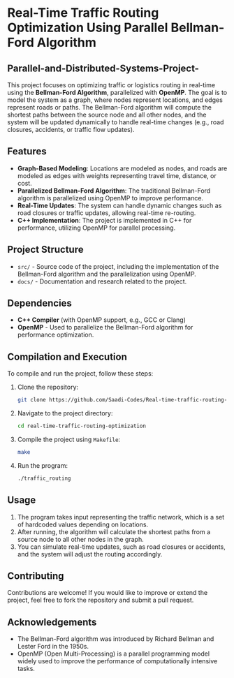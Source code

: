 # Real-Time Traffic Routing Optimization Using Parallel Bellman-Ford Algorithm
## Parallel-and-Distributed-Systems-Project-

This project focuses on optimizing traffic or logistics routing in real-time using the **Bellman-Ford Algorithm**, parallelized with **OpenMP**. The goal is to model the system as a graph, where nodes represent locations, and edges represent roads or paths. The Bellman-Ford algorithm will compute the shortest paths between the source node and all other nodes, and the system will be updated dynamically to handle real-time changes (e.g., road closures, accidents, or traffic flow updates).

## Features

- **Graph-Based Modeling**: Locations are modeled as nodes, and roads are modeled as edges with weights representing travel time, distance, or cost.
- **Parallelized Bellman-Ford Algorithm**: The traditional Bellman-Ford algorithm is parallelized using OpenMP to improve performance.
- **Real-Time Updates**: The system can handle dynamic changes such as road closures or traffic updates, allowing real-time re-routing.
- **C++ Implementation**: The project is implemented in C++ for performance, utilizing OpenMP for parallel processing.

## Project Structure

- `src/` - Source code of the project, including the implementation of the Bellman-Ford algorithm and the parallelization using OpenMP.
- `docs/` - Documentation and research related to the project.

## Dependencies

- **C++ Compiler** (with OpenMP support, e.g., GCC or Clang)
- **OpenMP** - Used to parallelize the Bellman-Ford algorithm for performance optimization.

## Compilation and Execution

To compile and run the project, follow these steps:

1. Clone the repository:
    ```bash
    git clone https://github.com/Saadi-Codes/Real-time-traffic-routing-optimization
    ```

2. Navigate to the project directory:
    ```bash
    cd real-time-traffic-routing-optimization
    ```

3. Compile the project using `Makefile`:
    ```bash
    make
    ```

4. Run the program:
    ```bash
    ./traffic_routing
    ```

## Usage

1. The program takes input representing the traffic network, which is a set of hardcoded values depending on locations.
2. After running, the algorithm will calculate the shortest paths from a source node to all other nodes in the graph.
3. You can simulate real-time updates, such as road closures or accidents, and the system will adjust the routing accordingly.

## Contributing

Contributions are welcome! If you would like to improve or extend the project, feel free to fork the repository and submit a pull request.

## Acknowledgements

- The Bellman-Ford algorithm was introduced by Richard Bellman and Lester Ford in the 1950s.
- OpenMP (Open Multi-Processing) is a parallel programming model widely used to improve the performance of computationally intensive tasks.

